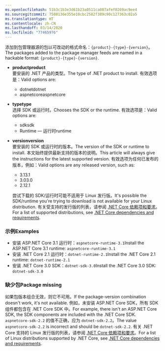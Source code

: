 ```yaml
---
ms.openlocfilehash: 51b3c1b3e3d61b23a0511ca807afef0269ac9ee4
ms.sourcegitcommit: 7588136e355e10cbc2582f389c90c127363c02a5
ms.translationtype: HT
ms.contentlocale: zh-CN
ms.lasthandoff: 03/14/2020
ms.locfileid: "77465976"
---
```


<span data-ttu-id="2edd5-101">添加到包管理器源的包以可改动的格式命名：`{product}-{type}-{version}`。</span><span class="sxs-lookup"><span data-stu-id="2edd5-101">The packages added to the package manager feeds are named in a hackable format: `{product}-{type}-{version}`.</span></span>

- <span data-ttu-id="2edd5-102">**product**</span><span class="sxs-lookup"><span data-stu-id="2edd5-102">**product**</span></span>\
<span data-ttu-id="2edd5-103">要安装的 .NET 产品的类型。</span><span class="sxs-lookup"><span data-stu-id="2edd5-103">The type of .NET product to install.</span></span> <span data-ttu-id="2edd5-104">有效选项是：</span><span class="sxs-lookup"><span data-stu-id="2edd5-104">Valid options are:</span></span>

  - <span data-ttu-id="2edd5-105">dotnet</span><span class="sxs-lookup"><span data-stu-id="2edd5-105">dotnet</span></span>
  - <span data-ttu-id="2edd5-106">aspnetcore</span><span class="sxs-lookup"><span data-stu-id="2edd5-106">aspnetcore</span></span>

- <span data-ttu-id="2edd5-107">**type**</span><span class="sxs-lookup"><span data-stu-id="2edd5-107">**type**</span></span>\
<span data-ttu-id="2edd5-108">选择 SDK 或运行时。</span><span class="sxs-lookup"><span data-stu-id="2edd5-108">Chooses the SDK or the runtime.</span></span> <span data-ttu-id="2edd5-109">有效选项是：</span><span class="sxs-lookup"><span data-stu-id="2edd5-109">Valid options are:</span></span>

  - <span data-ttu-id="2edd5-110">sdk</span><span class="sxs-lookup"><span data-stu-id="2edd5-110">sdk</span></span>
  - <span data-ttu-id="2edd5-111">Runtime — 运行时</span><span class="sxs-lookup"><span data-stu-id="2edd5-111">runtime</span></span>

- <span data-ttu-id="2edd5-112">**version**</span><span class="sxs-lookup"><span data-stu-id="2edd5-112">**version**</span></span>\
<span data-ttu-id="2edd5-113">要安装的 SDK 或运行时的版本。</span><span class="sxs-lookup"><span data-stu-id="2edd5-113">The version of the SDK or runtime to install.</span></span> <span data-ttu-id="2edd5-114">本文始终提供最新支持的版本的说明。</span><span class="sxs-lookup"><span data-stu-id="2edd5-114">This article will always give the instructions for the latest supported version.</span></span> <span data-ttu-id="2edd5-115">有效选项为任何已发布的版本，例如：</span><span class="sxs-lookup"><span data-stu-id="2edd5-115">Valid options are any released version, such as:</span></span>

  - <span data-ttu-id="2edd5-116">3.1</span><span class="sxs-lookup"><span data-stu-id="2edd5-116">3.1</span></span>
  - <span data-ttu-id="2edd5-117">3.0</span><span class="sxs-lookup"><span data-stu-id="2edd5-117">3.0</span></span>
  - <span data-ttu-id="2edd5-118">2.1</span><span class="sxs-lookup"><span data-stu-id="2edd5-118">2.1</span></span>

  <span data-ttu-id="2edd5-119">尝试下载的 SDK/运行时可能不适用于 Linux 发行版。</span><span class="sxs-lookup"><span data-stu-id="2edd5-119">It's possible the SDK/runtime you're trying to download is not available for your Linux distribution.</span></span> <span data-ttu-id="2edd5-120">有关受支持的发行版的列表，请参阅 [.NET Core 依赖项和要求](../dependencies.md?pivots=os-linux)。</span><span class="sxs-lookup"><span data-stu-id="2edd5-120">For a list of supported distributions, see [.NET Core dependencies and requirements](../dependencies.md?pivots=os-linux).</span></span>

### <a name="examples"></a><span data-ttu-id="2edd5-121">示例</span><span class="sxs-lookup"><span data-stu-id="2edd5-121">Examples</span></span>

- <span data-ttu-id="2edd5-122">安装 ASP.NET Core 3.1 运行时：`aspnetcore-runtime-3.1`</span><span class="sxs-lookup"><span data-stu-id="2edd5-122">Install the ASP.NET Core 3.1 runtime: `aspnetcore-runtime-3.1`</span></span>
- <span data-ttu-id="2edd5-123">安装 .NET Core 2.1 运行时：`dotnet-runtime-2.1`</span><span class="sxs-lookup"><span data-stu-id="2edd5-123">Install the .NET Core 2.1 runtime: `dotnet-runtime-2.1`</span></span>
- <span data-ttu-id="2edd5-124">安装 .NET Core 3.0 SDK：`dotnet-sdk-3.0`</span><span class="sxs-lookup"><span data-stu-id="2edd5-124">Install the .NET Core 3.0 SDK: `dotnet-sdk-3.0`</span></span>

### <a name="package-missing"></a><span data-ttu-id="2edd5-125">缺少包</span><span class="sxs-lookup"><span data-stu-id="2edd5-125">Package missing</span></span>

<span data-ttu-id="2edd5-126">如果包版本组合无效，则它不可用。</span><span class="sxs-lookup"><span data-stu-id="2edd5-126">If the package-version combination doesn't work, it's not available.</span></span> <span data-ttu-id="2edd5-127">例如，未安装 ASP.NET Core SDK，所有 SDK 组件都包含在 .NET Core SDK 中。</span><span class="sxs-lookup"><span data-stu-id="2edd5-127">For example, there isn't an ASP.NET Core SDK, the SDK components are included with the .NET Core SDK.</span></span> <span data-ttu-id="2edd5-128">`aspnetcore-sdk-2.2` 的值不正确，应为 `dotnet-sdk-2.2`。</span><span class="sxs-lookup"><span data-stu-id="2edd5-128">The value `aspnetcore-sdk-2.2` is incorrect and should be `dotnet-sdk-2.2`.</span></span> <span data-ttu-id="2edd5-129">有关 .NET Core 支持的 Linux 发行版的列表，请参阅 [.NET Core 依赖项和要求](../dependencies.md?pivots=os-linux)。</span><span class="sxs-lookup"><span data-stu-id="2edd5-129">For a list of Linux distributions supported by .NET Core, see [.NET Core dependencies and requirements](../dependencies.md?pivots=os-linux).</span></span>
